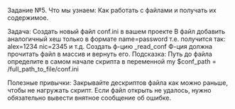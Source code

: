 Задание №5.
Что мы узнаем:
Как работать с файлами и получать их содержимое.

Задача:
Создать новый файл сonf.ini в вашем проекте
В файл добавить аналогичный хеш только в формате name=password т.е. получится так:
alex=1234
nic=2345
и т.д.
Создать ф-цию _read_conf
Ф-ция должна прочитать файл в массив и вернуть его.
Подсказка:
Путь до файла определите в самом начале скрипта в переменной my $conf_path = /full_path_to_file/conf.ini

Полезные привычки:
Закрывайте дескриптов файла как можно раньше, чтобы не нагружать скрипт.
Если файл открыть не удалось, нужно обязательно вывести внятное сообщение об ошибке.
